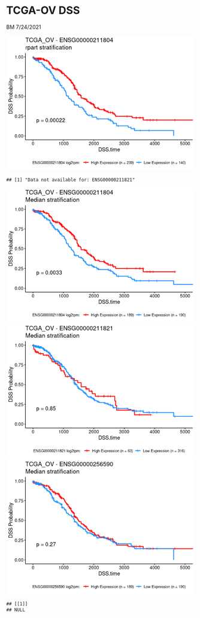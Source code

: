 TCGA-OV DSS
================
BM
7/24/2021

![](../mds/TCGA_OV.DSS_files/figure-markdown_github/survivalPlots-1.png)

    ## [1] "Data not available for: ENSG00000211821"

![](../mds/TCGA_OV.DSS_files/figure-markdown_github/survivalPlots-2.png)![](../mds/TCGA_OV.DSS_files/figure-markdown_github/survivalPlots-3.png)![](../mds/TCGA_OV.DSS_files/figure-markdown_github/survivalPlots-4.png)

    ## [[1]]
    ## NULL
